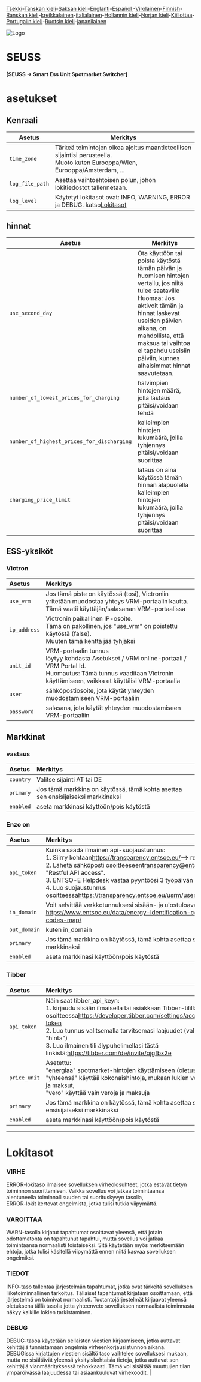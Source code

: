 [Tšekki](README.cs.md)-[Tanskan kieli](README.da.md)-[Saksan kieli](README.de.md)-[Englanti](README.md)-[Español ](README.es.md)-[Virolainen](README.et.md)-[Finnish](README.fi.md)-[Ranskan kieli](README.fr.md)-[kreikkalainen](README.el.md)-[italialainen](README.it.md)-[Hollannin kieli](README.nl.md)-[Norjan kieli](README.no.md)-[Kiillottaa](README.pl.md)-[Portugalin kieli](README.pt.md)-[Ruotsin kieli](README.sv.md)-[japanilainen](README.ja.md)

![Logo](views/static/images/logo-seuss.png?raw=true "SEUSS")

# SEUSS

#### [SEUSS -> Smart Ess Unit Spotmarket Switcher]

# asetukset

## Kenraali

| Asetus          | Merkitys                                                                                                                         |
| --------------- | -------------------------------------------------------------------------------------------------------------------------------- |
| `time_zone`     | Tärkeä toimintojen oikea ajoitus maantieteellisen sijaintisi perusteella.<br/>Muoto kuten Eurooppa/Wien, Eurooppa/Amsterdam, ... |
| `log_file_path` | Asettaa vaihtoehtoisen polun, johon lokitiedostot tallennetaan.                                                                  |
| `log_level`     | Käytetyt lokitasot ovat: INFO, WARNING, ERROR ja DEBUG. katso[Lokitasot](#loglevels)                                             |

## hinnat

| Asetus                                     | Merkitys                                                                                                                                                                                                                                                                                      |
| ------------------------------------------ | --------------------------------------------------------------------------------------------------------------------------------------------------------------------------------------------------------------------------------------------------------------------------------------------- |
| `use_second_day`                           | Ota käyttöön tai poista käytöstä tämän päivän ja huomisen hintojen vertailu, jos niitä tulee saataville<br/>Huomaa: Jos aktivoit tämän ja hinnat laskevat useiden päivien aikana, on mahdollista, että maksua tai vaihtoa ei tapahdu useisiin päiviin, kunnes alhaisimmat hinnat saavutetaan. |
| `number_of_lowest_prices_for_charging`     | halvimpien hintojen määrä, jolla lastaus pitäisi/voidaan tehdä                                                                                                                                                                                                                                |
| `number_of_highest_prices_for_discharging` | kalleimpien hintojen lukumäärä, joilla tyhjennys pitäisi/voidaan suorittaa                                                                                                                                                                                                                    |
| `charging_price_limit`                     | lataus on aina käytössä tämän hinnan alapuolella<br/>kalleimpien hintojen lukumäärä, joilla tyhjennys pitäisi/voidaan suorittaa                                                                                                                                                               |

## ESS-yksiköt

### Victron

| Asetus       | Merkitys                                                                                                                                                                                 |
| :----------- | :--------------------------------------------------------------------------------------------------------------------------------------------------------------------------------------- |
| `use_vrm`    | Jos tämä piste on käytössä (tosi), Victroniin yritetään muodostaa yhteys VRM-portaalin kautta.<br/>Tämä vaatii käyttäjän/salasanan VRM-portaalissa                                       |
| `ip_address` | Victronin paikallinen IP-osoite.<br/>Tämä on pakollinen, jos "use_vrm" on poistettu käytöstä (false).<br/>Muuten tämä kenttä jää tyhjäksi                                                |
| `unit_id`    | VRM-portaalin tunnus<br/>löytyy kohdasta Asetukset / VRM online-portaali / VRM Portal Id.<br/>Huomautus: Tämä tunnus vaaditaan Victronin käyttämiseen, vaikka et käyttäisi VRM-portaalia |
| `user`       | sähköpostiosoite, jota käytät yhteyden muodostamiseen VRM-portaaliin                                                                                                                     |
| `password`   | salasana, jota käytät yhteyden muodostamiseen VRM-portaaliin                                                                                                                             |

## Markkinat

### vastaus

| Asetus    | Merkitys                                                                         |
| :-------- | :------------------------------------------------------------------------------- |
| `country` | Valitse sijainti AT tai DE                                                       |
| `primary` | Jos tämä markkina on käytössä, tämä kohta asettaa sen ensisijaiseksi markkinaksi |
| `enabled` | aseta markkinasi käyttöön/pois käytöstä                                          |

### Enzo on

| Asetus       | Merkitys                                                                                                                                                                                                                                                                                                                                                                                                                     |
| :----------- | :--------------------------------------------------------------------------------------------------------------------------------------------------------------------------------------------------------------------------------------------------------------------------------------------------------------------------------------------------------------------------------------------------------------------------- |
| `api_token`  | Kuinka saada ilmainen api-suojaustunnus:<br/>1. Siirry kohtaan<https://transparency.entsoe.eu/>--> rekisteröidy ja luo tili<br/>2. Lähetä sähköposti osoitteeseen[transparency@entsoe.eu](mailto:transparency@entsoe.eu)otsikkorivillä "Restful API access".<br/>3. ENTSO-E Helpdesk vastaa pyyntöösi 3 työpäivän kuluessa.<br/>4. Luo suojaustunnus osoitteessa<https://transparency.entsoe.eu/usrm/user/myAccountSettings> |
| `in_domain`  | Voit selvittää verkkotunnuksesi sisään- ja ulostuloavaimesi osoitteessa:<br/><https://www.entsoe.eu/data/energy-identification-codes-eic/eic-area-codes-map/>                                                                                                                                                                                                                                                                |
| `out_domain` | kuten in_domain                                                                                                                                                                                                                                                                                                                                                                                                              |
| `primary`    | Jos tämä markkina on käytössä, tämä kohta asettaa sen ensisijaiseksi markkinaksi                                                                                                                                                                                                                                                                                                                                             |
| `enabled`    | aseta markkinasi käyttöön/pois käytöstä                                                                                                                                                                                                                                                                                                                                                                                      |

### Tibber

| Asetus       | Merkitys                                                                                                                                                                                                                                                                                                                           |
| :----------- | :--------------------------------------------------------------------------------------------------------------------------------------------------------------------------------------------------------------------------------------------------------------------------------------------------------------------------------- |
| `api_token`  | Näin saat tibber_api_keyn:<br/>1. kirjaudu sisään ilmaisella tai asiakkaan Tibber-tilillä osoitteessa<https://developer.tibber.com/settings/access-token><br/>2. Luo tunnus valitsemalla tarvitsemasi laajuudet (valitse "hinta")<br/>3. Luo ilmainen tili älypuhelimellasi tästä linkistä:<https://tibber.com/de/invite/ojgfbx2e> |
| `price_unit` | Asetettu:<br/>"energiaa" spotmarket-hintojen käyttämiseen (oletus),<br/>"yhteensä" käyttää kokonaishintoja, mukaan lukien verot ja maksut,<br/>"vero" käyttää vain veroja ja maksuja                                                                                                                                               |
| `primary`    | Jos tämä markkina on käytössä, tämä kohta asettaa sen ensisijaiseksi markkinaksi                                                                                                                                                                                                                                                   |
| `enabled`    | aseta markkinasi käyttöön/pois käytöstä                                                                                                                                                                                                                                                                                            |

* * *

# Lokitasot

### VIRHE

ERROR-lokitaso ilmaisee sovelluksen virheolosuhteet, jotka estävät tietyn toiminnon suorittamisen. Vaikka sovellus voi jatkaa toimintaansa alentuneella toiminnallisuuden tai suorituskyvyn tasolla,<br/>ERROR-lokit kertovat ongelmista, jotka tulisi tutkia viipymättä.

### VAROITTAA

WARN-tasolla kirjatut tapahtumat osoittavat yleensä, että jotain odottamatonta on tapahtunut
tapahtui, mutta sovellus voi jatkaa toimintaansa normaalisti toistaiseksi.
Sitä käytetään myös merkitsemään ehtoja, jotka tulisi käsitellä viipymättä ennen niitä
kasvaa sovelluksen ongelmiksi.

### TIEDOT

INFO-taso tallentaa järjestelmän tapahtumat, jotka ovat tärkeitä
sovelluksen liiketoiminnallinen tarkoitus. Tällaiset tapahtumat kirjataan osoittamaan, että järjestelmä on
toimivat normaalisti. Tuotantojärjestelmät kirjaavat yleensä oletuksena tällä tasolla
jotta yhteenveto sovelluksen normaalista toiminnasta näkyy kaikille
 lokien tarkistaminen.

### DEBUG

DEBUG-tasoa käytetään sellaisten viestien kirjaamiseen, jotka auttavat kehittäjiä tunnistamaan
ongelmia virheenkorjausistunnon aikana. DEBUGissa kirjattujen viestien sisältö
taso vaihtelee sovelluksesi mukaan, mutta ne sisältävät yleensä
yksityiskohtaisia ​​tietoja, jotka auttavat sen kehittäjiä vianmäärityksessä
tehokkaasti. Tämä voi sisältää muuttujien tilan ympäröivässä laajuudessa tai
asiaankuuluvat virhekoodit. |
